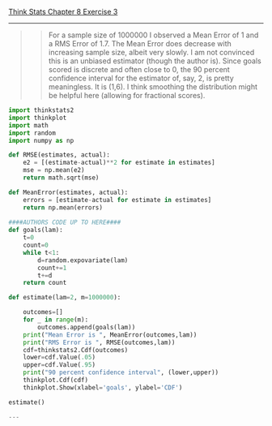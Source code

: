 [Think Stats Chapter 8 Exercise 3](http://greenteapress.com/thinkstats2/html/thinkstats2009.html#toc77)

---

>> For a sample size of 1000000 I observed a Mean Error of 1 and a RMS Error of 1.7. The Mean
>> Error does decrease with increasing sample size, albeit very slowly. I am not convinced this 
>> is an unbiased estimator (though the author is). Since goals scored is discrete and often 
>> close to 0, the 90 percent confidence interval for the estimator of, say, 2, is pretty meaningless.
>> It is (1,6). I think smoothing the distribution might be helpful here (allowing for fractional
>> scores).

```python
import thinkstats2
import thinkplot
import math
import random
import numpy as np

def RMSE(estimates, actual):
    e2 = [(estimate-actual)**2 for estimate in estimates]
    mse = np.mean(e2)
    return math.sqrt(mse)

def MeanError(estimates, actual):
    errors = [estimate-actual for estimate in estimates]
    return np.mean(errors)
    
####AUTHORS CODE UP TO HERE####
def goals(lam):
    t=0
    count=0
    while t<1:
        d=random.expovariate(lam)
        count+=1
        t+=d
    return count

def estimate(lam=2, m=1000000):

	outcomes=[]
	for _ in range(m):
		outcomes.append(goals(lam))
	print("Mean Error is ", MeanError(outcomes,lam))
	print("RMS Error is ", RMSE(outcomes,lam))
	cdf=thinkstats2.Cdf(outcomes)
	lower=cdf.Value(.05)
	upper=cdf.Value(.95)
	print("90 percent confidence interval", (lower,upper))
	thinkplot.Cdf(cdf)
	thinkplot.Show(xlabel='goals', ylabel='CDF')

estimate()

---
